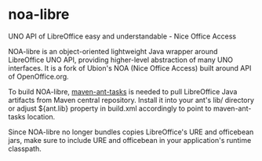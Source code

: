 # noa-libre
UNO API of LibreOffice easy and understandable - Nice Office Access

NOA-libre is an object-oriented lightweight Java wrapper around LibreOffice UNO API, providing higher-level  abstraction of 
many UNO interfaces. It is a fork of Ubion's NOA (Nice Office Access) built around API of OpenOffice.org.

To build NOA-libre, [maven-ant-tasks](https://maven.apache.org/ant-tasks/) is needed to pull LibreOffice Java artifacts from 
Maven central repository. Install it into your ant's lib/ directory or adjust ${ant.lib} property in build.xml accordingly to 
point to maven-ant-tasks location.

Since NOA-libre no longer bundles copies LibreOffice's URE and officebean jars, make sure to include URE and officebean in your
application's runtime classpath.
